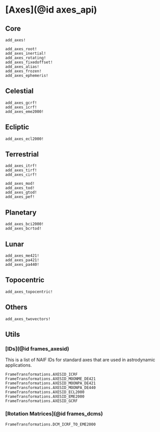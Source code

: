 # [Axes](@id axes_api) 

## Core

```@docs
add_axes!

add_axes_root!
add_axes_inertial!
add_axes_rotating!
add_axes_fixedoffset!
add_axes_alias!
add_axes_frozen!
add_axes_ephemeris!
```

## Celestial

```@docs
add_axes_gcrf!
add_axes_icrf!
add_axes_eme2000!
```

## Ecliptic

```@docs
add_axes_ecl2000!
```

## Terrestrial 

```@docs
add_axes_itrf!
add_axes_tirf!
add_axes_cirf!

add_axes_mod!
add_axes_tod!
add_axes_gtod!
add_axes_pef!
```

## Planetary

```@docs
add_axes_bci2000!
add_axes_bcrtod!
```

## Lunar

```@docs
add_axes_me421!
add_axes_pa421!
add_axes_pa440!
```

## Topocentric 

```@docs
add_axes_topocentric!
```

## Others 

```@docs
add_axes_twovectors!
```

## Utils

### [IDs](@id frames_axesid)

This is a list of NAIF IDs for standard axes that are used in astrodynamic applications.

```@docs 
FrameTransformations.AXESID_ICRF
FrameTransformations.AXESID_MOONME_DE421
FrameTransformations.AXESID_MOONPA_DE421
FrameTransformations.AXESID_MOONPA_DE440
FrameTransformations.AXESID_ECL2000
FrameTransformations.AXESID_EME2000
FrameTransformations.AXESID_GCRF
```

### [Rotation Matrices](@id frames_dcms)

```@docs 
FrameTransformations.DCM_ICRF_TO_EME2000
```